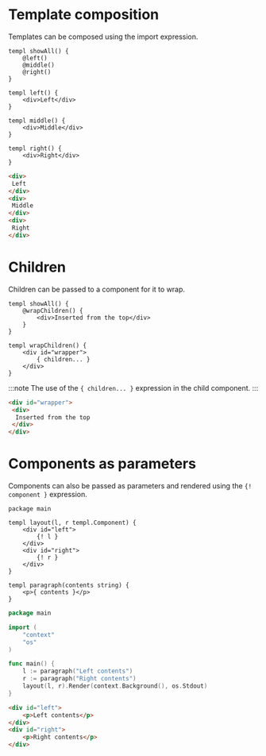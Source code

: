 # Template composition

Templates can be composed using the import expression.

```templ
templ showAll() {
	@left()
	@middle()
	@right()
}

templ left() {
	<div>Left</div>
}

templ middle() {
	<div>Middle</div>
}

templ right() {
	<div>Right</div>
}
```

```html title="Output"
<div>
 Left
</div>
<div>
 Middle
</div>
<div>
 Right
</div>
```

# Children

Children can be passed to a component for it to wrap.

```templ
templ showAll() {
	@wrapChildren() {
		<div>Inserted from the top</div>
	}
}

templ wrapChildren() {
	<div id="wrapper">
		{ children... }
	</div>
}
```

:::note
The use of the `{ children... }` expression in the child component.
:::

```html title="output"
<div id="wrapper">
 <div>
  Inserted from the top
 </div>
</div>
```

# Components as parameters

Components can also be passed as parameters and rendered using the `{! component }` expression.

```templ
package main

templ layout(l, r templ.Component) {
	<div id="left">
		{! l }
	</div>
	<div id="right">
		{! r }
	</div>
}

templ paragraph(contents string) {
	<p>{ contents }</p>
}
```

```go title="main.go"
package main

import (
	"context"
	"os"
)

func main() {
	l := paragraph("Left contents")
	r := paragraph("Right contents")
	layout(l, r).Render(context.Background(), os.Stdout)
}
```

```html title="output"
<div id="left">
	<p>Left contents</p>
</div>
<div id="right">
	<p>Right contents</p>
</div>
```
